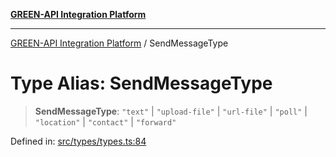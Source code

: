 [**GREEN-API Integration Platform**](../README.md)

***

[GREEN-API Integration Platform](../globals.md) / SendMessageType

# Type Alias: SendMessageType

> **SendMessageType**: `"text"` \| `"upload-file"` \| `"url-file"` \| `"poll"` \| `"location"` \| `"contact"` \| `"forward"`

Defined in: [src/types/types.ts:84](https://github.com/green-api/greenapi-integration/blob/63683bb8d19b76d9e4ce6bd0a8121d8d2cf428af/src/types/types.ts#L84)
